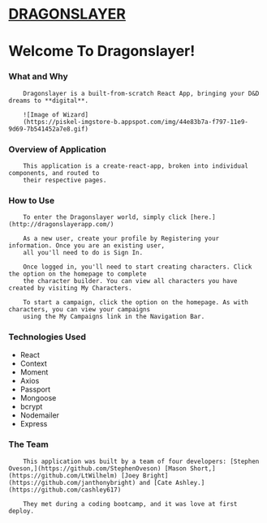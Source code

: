 # [DRAGONSLAYER](http://dragonslayerapp.com/)

# Welcome To Dragonslayer!

### What and Why
        Dragonslayer is a built-from-scratch React App, bringing your D&D dreams to **digital**. 

        ![Image of Wizard]
        (https://piskel-imgstore-b.appspot.com/img/44e83b7a-f797-11e9-9d69-7b541452a7e8.gif)

### Overview of Application
        This application is a create-react-app, broken into individual components, and routed to 
        their respective pages. 

### How to Use
        To enter the Dragonslayer world, simply click [here.](http://dragonslayerapp.com/) 

        As a new user, create your profile by Registering your information. Once you are an existing user, 
        all you'll need to do is Sign In. 

        Once logged in, you'll need to start creating characters. Click the option on the homepage to complete 
        the character builder. You can view all characters you have created by visiting My Characters. 

        To start a campaign, click the option on the homepage. As with characters, you can view your campaigns 
        using the My Campaigns link in the Navigation Bar. 

### Technologies Used
* React
* Context
* Moment 
* Axios 
* Passport 
* Mongoose 
* bcrypt 
* Nodemailer 
* Express

### The Team

        This application was built by a team of four developers: [Stephen Oveson,](https://github.com/StephenOveson) [Mason Short,](https://github.com/LtWilhelm) [Joey Bright](https://github.com/janthonybright) and [Cate Ashley.](https://github.com/cashley617) 

        They met during a coding bootcamp, and it was love at first deploy. 